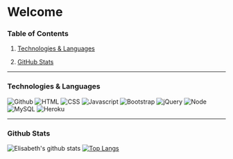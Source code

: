 # Welcome

### Table of Contents

1. [Technologies & Languages](#tech-lang)

2. [GitHub Stats](#git-stats)

----
<a name="tech-lang"></a>

### Technologies & Languages

![Github](https://img.shields.io/badge/Stack-GitHub-informational?style=flat&logo=GitHub&logoColor=white&color=orange)
![HTML](https://img.shields.io/badge/Code-HTML-informational?style=flat&logo=html5&logoColor=white&color=orange)
![CSS](https://img.shields.io/badge/Code-CSS-informational?style=flat&logo=css3&logoColor=white&color=orange)
![Javascript](https://img.shields.io/badge/Code-Javascript-informational?style=flat&logo=javascript&logoColor=white&color=orange)
![Bootstrap](https://img.shields.io/badge/Stack-Bootstrap-informational?style=flat&logo=bootstrap&logoColor=white&color=orange)
![jQuery](https://img.shields.io/badge/Code-jQuery-informational?style=flat&logo=jquery&logoColor=white&color=orange)
![Node](https://img.shields.io/badge/CLI-Node.js-informational?style=flat&logo=node.js&logoColor=white&color=orange)
![MySQL](https://img.shields.io/badge/Database-MySQL-informational?style=flat&logo=mysql&logoColor=white&color=orange)
![Heroku](https://img.shields.io/badge/Stack-Heroku-informational?style=flat&logo=Heroku&logoColor=white&color=orange)

----
<a name="git-stats"></a>

### Github Stats

![Elisabeth's github stats](https://github-readme-stats.vercel.app/api?username=eaclumpkens&show_icons=true) [![Top Langs](https://github-readme-stats.vercel.app/api/top-langs/?username=eaclumpkens)](https://github.com/anuraghazra/github-readme-stats)

